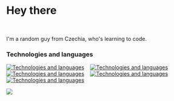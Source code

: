 Hey there
===================================================================================================================================================================

<br/>

I'm a random guy from Czechia, who's learning to code.

### Technologies and languages

[![Technologies and languages](https://skillicons.dev/icons?i=html,css)](https://skillicons.dev) &nbsp;&nbsp; [![Technologies and languages](https://skillicons.dev/icons?i=js,ts)](https://skillicons.dev) &nbsp;&nbsp; [![Technologies and languages](https://skillicons.dev/icons?i=react,svelte)](https://skillicons.dev) &nbsp;&nbsp; [![Technologies and languages](https://skillicons.dev/icons?i=py)](https://skillicons.dev) &nbsp;&nbsp; [![Technologies and languages](https://skillicons.dev/icons?i=git,firebase)](https://skillicons.dev)
<br/>

<style>
  img{
    transition: .3s;
  }
  img:hover{
    tranform: translateY(-3px);
  }
</style>
<img src="https://skillicons.dev/icons?i=html,css">
